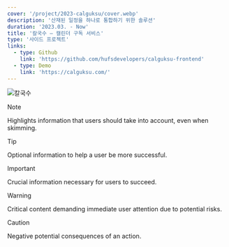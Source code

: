 ```yaml
---
cover: '/project/2023-calguksu/cover.webp'
description: '산재된 일정을 하나로 통합하기 위한 솔루션'
duration: '2023.03. - Now'
title: '칼국수 — 캘린더 구독 서비스'
type: '사이드 프로젝트'
links:
  - type: Github
    link: 'https://github.com/hufsdevelopers/calguksu-frontend'
  - type: Demo
    link: 'https://calguksu.com/'
---
```


![칼국수](/project/2023-calguksu/cover.webp)

> [!NOTE]
> Highlights information that users should take into account, even when skimming.

> [!TIP]
> Optional information to help a user be more successful.

> [!IMPORTANT]
> Crucial information necessary for users to succeed.

> [!WARNING]
> Critical content demanding immediate user attention due to potential risks.

> [!CAUTION]
> Negative potential consequences of an action.
